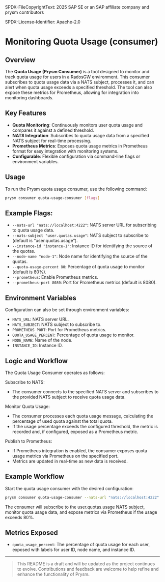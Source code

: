 SPDX-FileCopyrightText: 2025 SAP SE or an SAP affiliate company and prysm contributors

SPDX-License-Identifier: Apache-2.0

# Monitoring Quota Usage (consumer)

## Overview

The **Quota Usage (Prysm Consumer)** is a tool designed to monitor and track quota usage for users
in a RadosGW environment. This consumer subscribes to quota usage data via a NATS subject, processes
it, and can alert when quota usage exceeds a specified threshold. The tool can also expose these
metrics for Prometheus, allowing for integration into monitoring dashboards.

## Key Features

- **Quota Monitoring**: Continuously monitors user quota usage and compares it against a defined
  threshold.
- **NATS Integration**: Subscribes to quota usage data from a specified NATS subject for real-time
  processing.
- **Prometheus Metrics**: Exposes quota usage metrics in Prometheus format for easy integration with
  monitoring systems.
- **Configurable**: Flexible configuration via command-line flags or environment variables.

## Usage

To run the Prysm quota usage consumer, use the following command:

```bash
prysm consumer quota-usage-consumer [flags]
```

## Example Flags:

- `--nats-url "nats://localhost:4222"`: NATS server URL for subscribing to quota usage data.
- `--nats-subject "user.quotas.usage"`: NATS subject to subscribe to (default is
  “user.quotas.usage”).
- `--instance-id "instance-1"`: Instance ID for identifying the source of the quotas.
- `--node-name "node-1"`: Node name for identifying the source of the quotas.
- `--quota-usage-percent 80`: Percentage of quota usage to monitor (default is 80%).
- `--prometheus`: Enable Prometheus metrics.
- `--prometheus-port 8080`: Port for Prometheus metrics (default is 8080).

## Environment Variables

Configuration can also be set through environment variables:

- `NATS_URL`: NATS server URL.
- `NATS_SUBJECT`: NATS subject to subscribe to.
- `PROMETHEUS_PORT`: Port for Prometheus metrics.
- `QUOTA_USAGE_PERCENT`: Percentage of quota usage to monitor.
- `NODE_NAME`: Name of the node.
- `INSTANCE_ID`: Instance ID.

## Logic and Workflow

The Quota Usage Consumer operates as follows:

Subscribe to NATS:

- The consumer connects to the specified NATS server and subscribes to the provided NATS subject to
  receive quota usage data.

Monitor Quota Usage:

- The consumer processes each quota usage message, calculating the percentage of used quota against
  the total quota.
- If the usage percentage exceeds the configured threshold, the metric is recorded and, if
  configured, exposed as a Prometheus metric.

Publish to Prometheus:

- If Prometheus integration is enabled, the consumer exposes quota usage metrics via Prometheus on
  the specified port.
- Metrics are updated in real-time as new data is received.

## Example Workflow

Start the quota usage consumer with the desired configuration:

```bash
prysm consumer quota-usage-consumer --nats-url "nats://localhost:4222" --quota-usage-percent 80 --prometheus --prometheus-port 8080
```

The consumer will subscribe to the user.quotas.usage NATS subject, monitor quota usage data, and
expose metrics via Prometheus if the usage exceeds 80%.

## Metrics Exposed

- `quota_usage_percent`: The percentage of quota usage for each user, exposed with labels for user
  ID, node name, and instance ID.

---

> This README is a draft and will be updated as the project continues to evolve. Contributions and
> feedback are welcome to help refine and enhance the functionality of Prysm.
